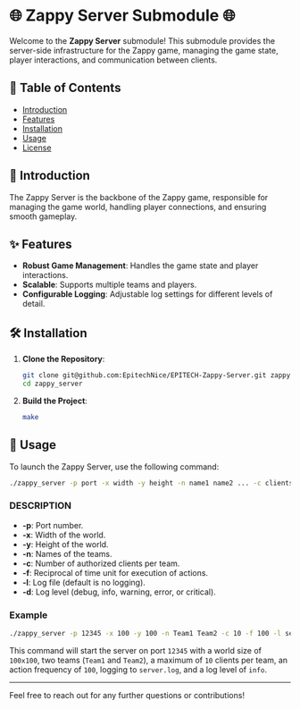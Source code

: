 # 🌐 Zappy Server Submodule 🌐

Welcome to the **Zappy Server** submodule! This submodule provides the server-side infrastructure for the Zappy game, managing the game state, player interactions, and communication between clients.

## 📖 Table of Contents
- [Introduction](#introduction)
- [Features](#features)
- [Installation](#installation)
- [Usage](#usage)
- [License](#license)

## 🌟 Introduction

The Zappy Server is the backbone of the Zappy game, responsible for managing the game world, handling player connections, and ensuring smooth gameplay.

## ✨ Features

- **Robust Game Management**: Handles the game state and player interactions.
- **Scalable**: Supports multiple teams and players.
- **Configurable Logging**: Adjustable log settings for different levels of detail.

## 🛠️ Installation

1. **Clone the Repository**:
   ```bash
   git clone git@github.com:EpitechNice/EPITECH-Zappy-Server.git zappy_server
   cd zappy_server
   ```

2. **Build the Project**:
   ```bash
   make
   ```

## 🚀 Usage

To launch the Zappy Server, use the following command:

```bash
./zappy_server -p port -x width -y height -n name1 name2 ... -c clientsNb -f freq -l log_file -d log_level
```

### DESCRIPTION

- **-p**: Port number.
- **-x**: Width of the world.
- **-y**: Height of the world.
- **-n**: Names of the teams.
- **-c**: Number of authorized clients per team.
- **-f**: Reciprocal of time unit for execution of actions.
- **-l**: Log file (default is no logging).
- **-d**: Log level (debug, info, warning, error, or critical).

### Example

```bash
./zappy_server -p 12345 -x 100 -y 100 -n Team1 Team2 -c 10 -f 100 -l server.log -d info
```

This command will start the server on port `12345` with a world size of `100x100`, two teams (`Team1` and `Team2`), a maximum of `10` clients per team, an action frequency of `100`, logging to `server.log`, and a log level of `info`.

---

Feel free to reach out for any further questions or contributions!
